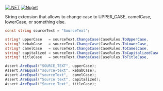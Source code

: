 [![.NET](https://github.com/scrappyCoco/PainlessUtils/actions/workflows/dotnet.yml/badge.svg?branch=main)](https://github.com/scrappyCoco/PainlessUtils/actions/workflows/dotnet.yml)
[![Nuget](https://img.shields.io/nuget/v/Coding4fun.PainlessUtils)](https://www.nuget.org/packages/Coding4fun.PainlessUtils/)

String extension that allows to change case to UPPER_CASE, camelCase, lowerCase, or something else.

```c#
const string sourceText = "SourceText";

string? upperCase   = sourceText.ChangeCase(CaseRules.ToUpperCase,       "_");
string? kebabCase   = sourceText.ChangeCase(CaseRules.ToLowerCase,       "-");
string? camelCase   = sourceText.ChangeCase(CaseRules.ToCamelCase,       "" );
string? capitalized = sourceText.ChangeCase(CaseRules.ToCapitalizedCase, " ");
string? titleCase   = sourceText.ChangeCase(CaseRules.ToTitleCase,       " ");

Assert.AreEqual("SOURCE_TEXT", upperCase);
Assert.AreEqual("source-text", kebabCase);
Assert.AreEqual("sourceText",  camelCase);
Assert.AreEqual("Source text", capitalized);
Assert.AreEqual("Source Text", titleCase);
```